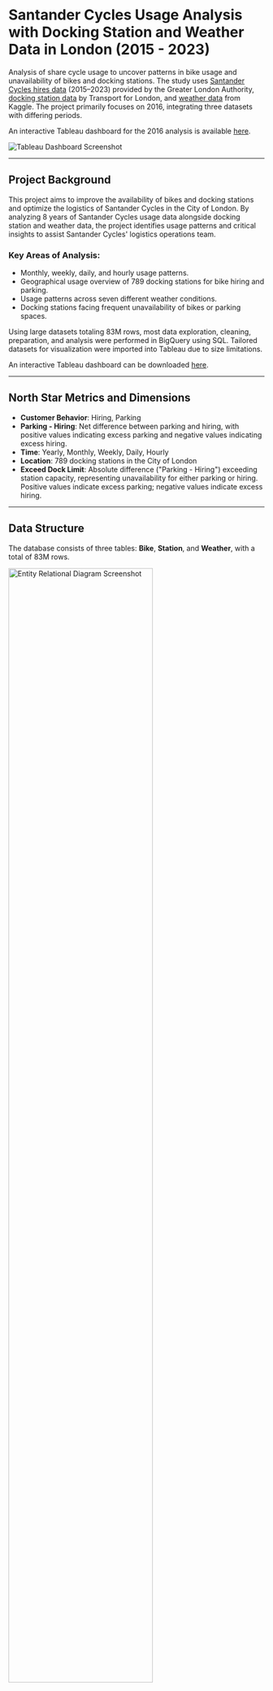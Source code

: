 # Santander Cycles Usage Analysis with Docking Station and Weather Data in London (2015 - 2023)

Analysis of share cycle usage to uncover patterns in bike usage and unavailability of bikes and docking stations. The study uses [Santander Cycles hires data](https://console.cloud.google.com/marketplace/product/greater-london-authority/london-bicycles?hl=en-GB&inv=1&invt=Abh_CA&project=firm-solution-441714-r2) (2015–2023) provided by the Greater London Authority, [docking station data](https://data.london.gov.uk/dataset/cycle-hire-availability) by Transport for London, and [weather data](https://www.kaggle.com/datasets/hmavrodiev/london-bike-sharing-dataset) from Kaggle. The project primarily focuses on 2016, integrating three datasets with differing periods.  
  
An interactive Tableau dashboard for the 2016 analysis is available [here](https://public.tableau.com/app/profile/naoki.kojima/viz/london_cycle/Dashboard1?publish=yes).

![Tableau Dashboard Screenshot](Tableau_Dashboard_Screenshot.png)

---

## Project Background

This project aims to improve the availability of bikes and docking stations and optimize the logistics of Santander Cycles in the City of London. By analyzing 8 years of Santander Cycles usage data alongside docking station and weather data, the project identifies usage patterns and critical insights to assist Santander Cycles' logistics operations team.

### Key Areas of Analysis:
- Monthly, weekly, daily, and hourly usage patterns.  
- Geographical usage overview of 789 docking stations for bike hiring and parking.  
- Usage patterns across seven different weather conditions.  
- Docking stations facing frequent unavailability of bikes or parking spaces.

Using large datasets totaling 83M rows, most data exploration, cleaning, preparation, and analysis were performed in BigQuery using SQL. Tailored datasets for visualization were imported into Tableau due to size limitations.  

An interactive Tableau dashboard can be downloaded [here](https://public.tableau.com/app/profile/naoki.kojima/viz/london_cycle/Dashboard1?publish=yes).

---

## North Star Metrics and Dimensions

- **Customer Behavior**: Hiring, Parking  
- **Parking - Hiring**: Net difference between parking and hiring, with positive values indicating excess parking and negative values indicating excess hiring.  
- **Time**: Yearly, Monthly, Weekly, Daily, Hourly  
- **Location**: 789 docking stations in the City of London  
- **Exceed Dock Limit**: Absolute difference ("Parking - Hiring") exceeding station capacity, representing unavailability for either parking or hiring. Positive values indicate excess parking; negative values indicate excess hiring.

---

## Data Structure

The database consists of three tables: **Bike**, **Station**, and **Weather**, with a total of 83M rows.

<img src="Entity%20Relational%20Diagram%20screenshot_Share%20Cycle%20Analysis_.png" alt="Entity Relational Diagram Screenshot" width="75%">

Most data preparation and analysis were conducted in BigQuery using SQL.  
SQL queries used for cleaning and preparing the data can be found [here](./london_cycle_analysis.sql).

---

## Executive Summary

Since 2015, bike hire numbers have shown a slight increase, with a year-over-year (YoY) growth rate of 102% over three years, followed by two years of YoY declines at -1%. The highest hire count was recorded in 2022 (11M).  

Bike hire frequency correlates positively with temperature increases and negatively with decreases, peaking during summer and declining in winter.  
On weekdays, peak hire and parking times align with commuting hours: mornings (arriving at work) and evenings (returning home). In the mornings, bikes are predominantly hired in Zones 1 and 2 and parked in central London between 7:00–8:00 AM. In the evenings, the reverse occurs, with hires in central London and returns to Zones 1 and 2.  

In 2016, six locations experienced full docking stations (no available parking) over 100 times, and three locations lacked available bikes over 100 times. These issues were concentrated at specific docking stations, highlighting critical areas for operational improvement.  

- [Tableau Dashboard: Usage Overview](https://public.tableau.com/app/profile/naoki.kojima/viz/london_cycle/Dashboard1?publish=yes)  
- [Tableau Dashboard: Exceed Dock Limit](https://public.tableau.com/app/profile/naoki.kojima/viz/exceed_dock/Dashboard1?publish=yes)  

<img src="Hire Count vs Growth Rate 2015-2023 .png" alt="Hire Count vs Growth Rate 2015-2023" width="50%"><img src="Hire Count vs Avg Tempture 2015-2023.png" alt="Hire Count vs Avg Tempture 2015-2023" width="50%">  

<img src="HeatMap_Hiring.png" alt="HeatMap_Hiring" width="50%"><img src="HeatMap_Parking.png" alt="HeatMap_Parking" width="50%">  

<img src="Day Count for Exceeding Dock Limit 2016.png" alt="Day Count for Exceeding Dock Limit 2016" width="50%">

---

## Summary of Insights

### 1. Lack of Bikes: High Evening Hiring Volume Exceeds Morning Parking at Waterloo Station
- The three docking stations at Waterloo Station top the list of locations where evening hiring exceeds morning parking.  
- Commuters use bikes in the morning to travel from Waterloo Station to central London workplaces, leaving docking stations nearly empty. However, when returning in the evening, they may find no available parking at Waterloo Station.  
- Insufficient morning parking exacerbates the lack of available bikes for subsequent users.

   | Time of Day | Hiring | Parking |
   |-------------|--------|---------|
   | Morning     | High   | Low     |
   | Evening     | Low    | High    |

<img src="Waterloo Station_Hiring.png" alt="Waterloo Station_Hiring" width="50%"><img src="Waterloo Station_Parking.png" alt="Waterloo Station_Parking" width="50%">

---

### 2. Lack of Docks: High Morning Parking Volume Exceeds Evening Hiring in the City of London
- Top locations with excess parking are in the City of London.  
- Commuters park bikes in central London in the morning and hire them in the evening. However, morning parking volume often exceeds evening hires, resulting in full docking stations.  
- Evening delays (e.g., post-work drinks) or uncertainty about parking availability exacerbate the issue.

   | Time of Day | Hiring | Parking |
   |-------------|--------|---------|
   | Morning     | Low    | High    |
   | Evening     | High   | Low     |

<img src="CityOfLondon_Hiring.png" alt="CityOfLondon_Hiring" width="50%"><img src="CityOfLondon_Parking.png" alt="CityOfLondon_Parking" width="50%">

---

## Recommendations & Next Steps

To address unavailability issues and improve customer experience, the following recommendations are proposed:  

### 1. Address Lack of Bikes at Waterloo Station:
- Offer discounts for parking bikes at Waterloo Station in the morning and hiring in the evening to encourage commuters to align their usage patterns.  

   | Time of Day | Hiring  | Parking  |
   |-------------|---------|----------|
   | Morning     |         | Discount |
   | Evening     | Discount|          |

---

### 2. Address Lack of Docks in the City of London:
- Offer discounts for hiring bikes in the evening to increase dock availability for the next morning.  
- Expand dock stations in the City of London to accommodate high morning parking demand.  

   | Time of Day | Hiring  | Parking  |
   |-------------|---------|----------|
   | Morning     |         |          |
   | Evening     | Discount|          |
